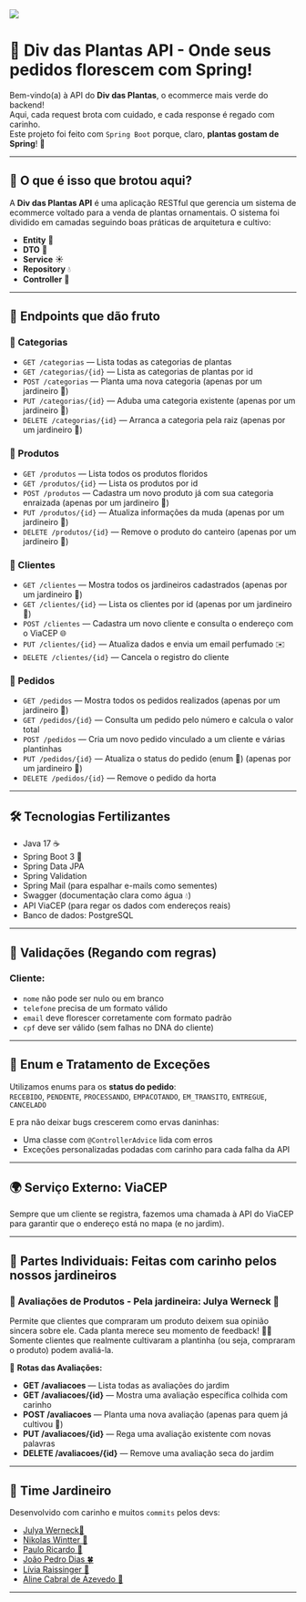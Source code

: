 <img src="https://github.com/user-attachments/assets/d7b57fc6-66c1-4b6b-a4ca-e4545a1d5dc0"> 

# 🌱 Div das Plantas API - Onde seus pedidos florescem com Spring!

Bem-vindo(a) à API do **Div das Plantas**, o ecommerce mais verde do backend!  
Aqui, cada request brota com cuidado, e cada response é regado com carinho.  
Este projeto foi feito com `Spring Boot` porque, claro, **plantas gostam de Spring**! 🌼

---

## 🚀 O que é isso que brotou aqui?

A **Div das Plantas API** é uma aplicação RESTful que gerencia um sistema de ecommerce voltado para a venda de plantas ornamentais. O sistema foi dividido em camadas seguindo boas práticas de arquitetura e cultivo:

- **Entity** 🌿  
- **DTO** 🌾  
- **Service** ☀️  
- **Repository** 💧  
- **Controller** 🌻  

---

## 🍃 Endpoints que dão fruto

### 🌸 Categorias
- `GET /categorias` — Lista todas as categorias de plantas
- `GET /categorias/{id}` — Lista as categorias de plantas por id
- `POST /categorias` — Planta uma nova categoria (apenas por um jardineiro 🌱) 
- `PUT /categorias/{id}` — Aduba uma categoria existente (apenas por um jardineiro 🌱)
- `DELETE /categorias/{id}` — Arranca a categoria pela raiz (apenas por um jardineiro 🌱)

### 🌼 Produtos
- `GET /produtos` — Lista todos os produtos floridos
- `GET /produtos/{id}` — Lista os produtos por id
- `POST /produtos` — Cadastra um novo produto já com sua categoria enraizada (apenas por um jardineiro 🌱)
- `PUT /produtos/{id}` — Atualiza informações da muda (apenas por um jardineiro 🌱)
- `DELETE /produtos/{id}` — Remove o produto do canteiro (apenas por um jardineiro 🌱)

### 🌿 Clientes
- `GET /clientes` — Mostra todos os jardineiros cadastrados (apenas por um jardineiro 🌱)
- `GET /clientes/{id}` — Lista os clientes por id (apenas por um jardineiro 🌱)
- `POST /clientes` — Cadastra um novo cliente e consulta o endereço com o ViaCEP 🌐
- `PUT /clientes/{id}` — Atualiza dados e envia um email perfumado ✉️
- `DELETE /clientes/{id}` — Cancela o registro do cliente

### 🌳 Pedidos
- `GET /pedidos` — Mostra todos os pedidos realizados (apenas por um jardineiro 🌱)
- `GET /pedidos/{id}` — Consulta um pedido pelo número e calcula o valor total
- `POST /pedidos` — Cria um novo pedido vinculado a um cliente e várias plantinhas
- `PUT /pedidos/{id}` — Atualiza o status do pedido (enum 🌈) (apenas por um jardineiro 🌱)
- `DELETE /pedidos/{id}` — Remove o pedido da horta

---

## 🛠️ Tecnologias Fertilizantes

- Java 17 ☕
- Spring Boot 3 🌸
- Spring Data JPA
- Spring Validation
- Spring Mail (para espalhar e-mails como sementes)
- Swagger (documentação clara como água 💧)
- API ViaCEP (para regar os dados com endereços reais)
- Banco de dados: PostgreSQL

---

## 🧪 Validações (Regando com regras)

### Cliente:
- `nome` não pode ser nulo ou em branco
- `telefone` precisa de um formato válido
- `email` deve florescer corretamente com formato padrão
- `cpf` deve ser válido (sem falhas no DNA do cliente)

---

## 🧾 Enum e Tratamento de Exceções

Utilizamos enums para os **status do pedido**:  
`RECEBIDO`, `PENDENTE`, `PROCESSANDO`, `EMPACOTANDO`, `EM_TRANSITO`, `ENTREGUE`, `CANCELADO`

E pra não deixar bugs crescerem como ervas daninhas:
- Uma classe com `@ControllerAdvice` lida com erros
- Exceções personalizadas podadas com carinho para cada falha da API

---

## 🌍 Serviço Externo: ViaCEP

Sempre que um cliente se registra, fazemos uma chamada à API do ViaCEP para garantir que o endereço está no mapa (e no jardim).

---

## 💐 Partes Individuais: Feitas com carinho pelos nossos jardineiros

### 🌼 Avaliações de Produtos - Pela jardineira: Julya Werneck 🌷
Permite que clientes que compraram um produto deixem sua opinião sincera sobre ele. Cada planta merece seu momento de feedback! 🌿✨  
Somente clientes que realmente cultivaram a plantinha (ou seja, compraram o produto) podem avaliá-la.

🌟 **Rotas das Avaliações:**

- **GET /avaliacoes** — Lista todas as avaliações do jardim  
- **GET /avaliacoes/{id}** — Mostra uma avaliação específica colhida com carinho  
- **POST /avaliacoes** — Planta uma nova avaliação (apenas para quem já cultivou 🌱)  
- **PUT /avaliacoes/{id}** — Rega uma avaliação existente com novas palavras  
- **DELETE /avaliacoes/{id}** — Remove uma avaliação seca do jardim
  
---
## 💚 Time Jardineiro

Desenvolvido com carinho e muitos `commits` pelos devs:

- [Julya Werneck🌷](https://www.linkedin.com/in/julya-werneck-b166892bb/)  
- [Nikolas Wintter 🌹](https://www.linkedin.com/in/nikolas-wintter-2608a8317/)
- [Paulo Ricardo 🌾](https://www.linkedin.com/in/paulorccardoso/)
- [João Pedro Dias 🍀](https://www.linkedin.com/in/joão-pedro-dias-rodrigues-27b6801b8)
- [Lívia Raissinger 🌻](https://www.linkedin.com/in/liviaraissinger/)
- [Aline Cabral de Azevedo 🌼](https://www.linkedin.com/in/alinemielli/)

---
